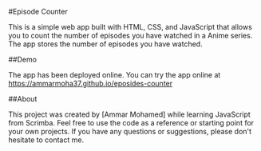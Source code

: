 #Episode Counter

This is a simple web app built with HTML, CSS, and JavaScript that allows you to count the number of episodes you have watched in a Anime series. The app stores the number of episodes you have watched.

##Demo

The app has been deployed online. You can try the app online at https://ammarmoha37.github.io/eposides-counter 

##About

This project was created by [Ammar Mohamed] while learning JavaScript from Scrimba. Feel free to use the code as a reference or starting point for your own projects. If you have any questions or suggestions, please don't hesitate to contact me.

